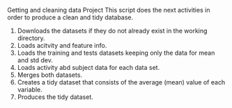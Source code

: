 Getting and cleaning data Project
This script does the next activities in order to produce a clean and tidy database.
1. Downloads the datasets if they do not already exist in the working directory.
2. Loads acitvity and feature info.
3. Loads the training and tests datasets keeping only the data for mean and std dev. 
4. Loads activity abd subject data for each data set.
5. Merges both datasets.
6. Creates a tidy dataset that consists of the average (mean) value of each variable.
7. Produces the tidy dataset.
